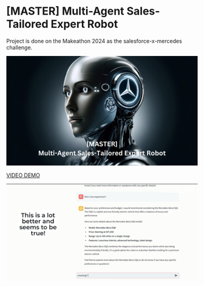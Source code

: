 # [MASTER] Multi-Agent Sales-Tailored Expert Robot 

Project is done on the Makeathon 2024 as the salesforce-x-mercedes challenge.

![Logo](data/master.png)

[VIDEO DEMO](https://www.youtube.com/watch?v=I4CtUG7kDtQ)

[<img src="data/preview.jpg">](https://www.youtube.com/watch?v=I4CtUG7kDtQ)

